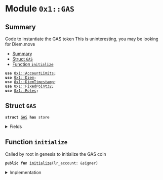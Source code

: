 
<a name="0x1_GAS"></a>

# Module `0x1::GAS`


<a name="@Summary_0"></a>

## Summary

Code to instantiate the GAS token
This is uninteresting, you may be looking for Diem.move


-  [Summary](#@Summary_0)
-  [Struct `GAS`](#0x1_GAS_GAS)
-  [Function `initialize`](#0x1_GAS_initialize)


<pre><code><b>use</b> <a href="AccountLimits.md#0x1_AccountLimits">0x1::AccountLimits</a>;
<b>use</b> <a href="Diem.md#0x1_Diem">0x1::Diem</a>;
<b>use</b> <a href="DiemTimestamp.md#0x1_DiemTimestamp">0x1::DiemTimestamp</a>;
<b>use</b> <a href="../../../../../../../DPN/releases/artifacts/current/build/MoveStdlib/docs/FixedPoint32.md#0x1_FixedPoint32">0x1::FixedPoint32</a>;
<b>use</b> <a href="Roles.md#0x1_Roles">0x1::Roles</a>;
</code></pre>



<a name="0x1_GAS_GAS"></a>

## Struct `GAS`



<pre><code><b>struct</b> <a href="GAS.md#0x1_GAS">GAS</a> <b>has</b> store
</code></pre>



<details>
<summary>Fields</summary>


<dl>
<dt>
<code>dummy_field: bool</code>
</dt>
<dd>

</dd>
</dl>


</details>

<a name="0x1_GAS_initialize"></a>

## Function `initialize`

Called by root in genesis to initialize the GAS coin


<pre><code><b>public</b> <b>fun</b> <a href="GAS.md#0x1_GAS_initialize">initialize</a>(lr_account: &signer)
</code></pre>



<details>
<summary>Implementation</summary>


<pre><code><b>public</b> <b>fun</b> <a href="GAS.md#0x1_GAS_initialize">initialize</a>(
    lr_account: &signer,
    // tc_account: &signer,
) {
    <a href="Roles.md#0x1_Roles_assert_diem_root">Roles::assert_diem_root</a>(lr_account);
    <a href="DiemTimestamp.md#0x1_DiemTimestamp_assert_genesis">DiemTimestamp::assert_genesis</a>();
    <a href="Diem.md#0x1_Diem_register_SCS_currency">Diem::register_SCS_currency</a>&lt;<a href="GAS.md#0x1_GAS">GAS</a>&gt;(
        lr_account,
        <a href="../../../../../../../DPN/releases/artifacts/current/build/MoveStdlib/docs/FixedPoint32.md#0x1_FixedPoint32_create_from_rational">FixedPoint32::create_from_rational</a>(1, 1), // exchange rate <b>to</b> <a href="GAS.md#0x1_GAS">GAS</a>
        1000000, // scaling_factor = 10^6
        1000,     // fractional_part = 10^3
        b"<a href="GAS.md#0x1_GAS">GAS</a>"
    );
    <a href="AccountLimits.md#0x1_AccountLimits_publish_unrestricted_limits">AccountLimits::publish_unrestricted_limits</a>&lt;<a href="GAS.md#0x1_GAS">GAS</a>&gt;(lr_account);
}
</code></pre>



</details>
